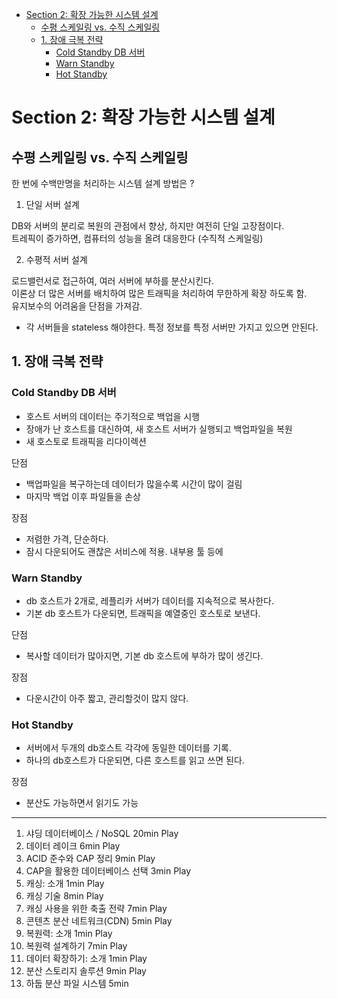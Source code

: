 - [Section 2: 확장 가능한 시스템 설계](#section-2-확장-가능한-시스템-설계)
  - [수평 스케일링 vs. 수직 스케일링](#수평-스케일링-vs-수직-스케일링)
  - [1. 장애 극복 전략](#1-장애-극복-전략)
    - [Cold Standby DB 서버](#cold-standby-db-서버)
    - [Warn Standby](#warn-standby)
    - [Hot Standby](#hot-standby)


# Section 2: 확장 가능한 시스템 설계

## 수평 스케일링 vs. 수직 스케일링

한 번에 수백만명을 처리하는 시스템 설계 방법은 ?

1. 단일 서버 설계

DB와 서버의 분리로 복원의 관점에서 향상, 하지만 여전히 단일 고장점이다.  
트레픽이 증가하면, 컴퓨터의 성능을 올려 대응한다 (수직적 스케일링)

2. 수평적 서버 설계  

로드밸런서로 접근하여, 여러 서버에 부하를 분산시킨다.  
이론상 더 많은 서버를 배치하여 많은 트래픽을 처리하여 무한하게 확장 하도록 함.  
유지보수의 어려움을 단점을 가져감.  
- 각 서버들을 stateless 해야한다. 특정 정보를 특정 서버만 가지고 있으면 안된다.  


## 1. 장애 극복 전략

### Cold Standby DB 서버

- 호스트 서버의 데이터는 주기적으로 백업을 시행
- 장애가 난 호스트를 대신하여, 새 호스트 서버가 실행되고 백업파일을 복원
- 새 호스토로 트래픽을 리다이렉션 

단점 
- 백업파일을 복구하는데 데이터가 많을수록 시간이 많이 걸림
- 마지막 백업 이후 파일들을 손상

장점
- 저렴한 가격, 단순하다.
- 잠시 다운되어도 괜찮은 서비스에 적용. 내부용 툴 등에

### Warn Standby

- db 호스트가 2개로, 레플리카 서버가 데이터를 지속적으로 복사한다.  
- 기본 db 호스트가 다운되면, 트래픽을 예열중인 호스토로 보낸다.

단점
- 복사할 데이터가 많아지면, 기본 db 호스트에 부하가 많이 생긴다.  

장점
- 다운시간이 아주 짧고, 관리할것이 많지 않다.   

### Hot Standby

- 서버에서 두개의 db호스트 각각에 동일한 데이터를 기록.
- 하나의 db호스트가 다운되면, 다른 호스트를 읽고 쓰면 된다.  

장점
- 분산도 가능하면서 읽기도 가능

---

1. 샤딩 데이터베이스 / NoSQL
20min
Play
7. 데이터 레이크
6min
Play
8. ACID 준수와 CAP 정리
9min
Play
9. CAP을 활용한 데이터베이스 선택
3min
Play
10. 캐싱: 소개
1min
Play
11. 캐싱 기술
8min
Play
12. 캐싱 사용을 위한 축출 전략
7min
Play
13. 콘텐츠 분산 네트워크(CDN)
5min
Play
14. 복원력: 소개
1min
Play
15. 복원력 설계하기
7min
Play
16. 데이터 확장하기: 소개
1min
Play
17. 분산 스토리지 솔루션
9min
Play
18. 하둡 분산 파일 시스템
5min